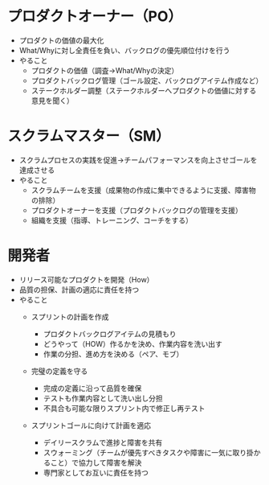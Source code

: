 
# プロダクトオーナー（PO）
    

- プロダクトの価値の最大化
- What/Whyに対し全責任を負い、バックログの優先順位付けを行う
- やること
	- プロダクトの価値（調査→What/Whyの決定）
	- プロダクトバックログ管理（ゴール設定、バックログアイテム作成など）
	- ステークホルダー調整（ステークホルダーへプロダクトの価値に対する意見を聞く）

# スクラムマスター（SM）

-   スクラムプロセスの実践を促進→チームパフォーマンスを向上させゴールを達成させる 
-   やること
	- スクラムチームを支援（成果物の作成に集中できるように支援、障害物の排除）
	- プロダクトオーナーを支援（プロダクトバックログの管理を支援）
	- 組織を支援（指導、トレーニング、コーチをする）
    

#   開発者
-   リリース可能なプロダクトを開発（How）
-   品質の担保、計画の適応に責任を持つ
-   やること
	-  スプリントの計画を作成
		- プロダクトバックログアイテムの見積もり
		- どうやって（HOW）作るかを決め、作業内容を洗い出す
		-  作業の分担、進め方を決める（ペア、モブ）
	-  完璧の定義を守る
		- 完成の定義に沿って品質を確保
		- テストも作業内容として洗い出し分担
		- 不具合も可能な限りスプリント内で修正し再テスト
    

	-   スプリントゴールに向けて計画を適応
		- デイリースクラムで進捗と障害を共有
		- スウォーミング（チームが優先すべきタスクや障害に一気に取り掛かること）で協力して障害を解決
		-  専門家としてお互いに責任を持つ

